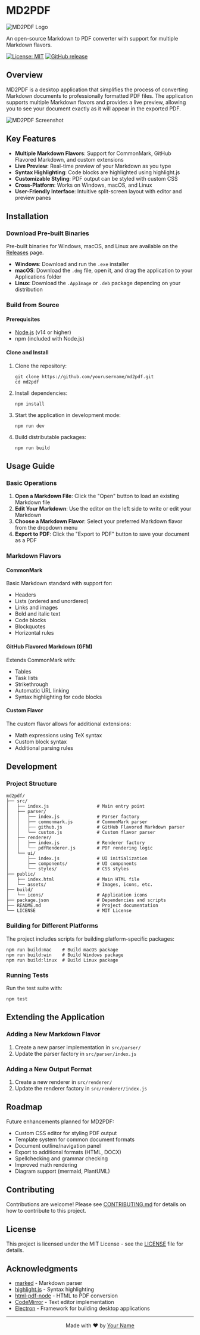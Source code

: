 # MD2PDF

![MD2PDF Logo](public/assets/icons/128x128.png)

An open-source Markdown to PDF converter with support for multiple Markdown flavors.

[![License: MIT](https://img.shields.io/badge/License-MIT-blue.svg)](https://opensource.org/licenses/MIT)
[![GitHub release](https://img.shields.io/github/release/yourusername/md2pdf.svg)](https://github.com/yourusername/md2pdf/releases)

## Overview

MD2PDF is a desktop application that simplifies the process of converting Markdown documents to professionally formatted PDF files. The application supports multiple Markdown flavors and provides a live preview, allowing you to see your document exactly as it will appear in the exported PDF.

![MD2PDF Screenshot](public/assets/images/screenshot.png)

## Key Features

- **Multiple Markdown Flavors**: Support for CommonMark, GitHub Flavored Markdown, and custom extensions
- **Live Preview**: Real-time preview of your Markdown as you type
- **Syntax Highlighting**: Code blocks are highlighted using highlight.js
- **Customizable Styling**: PDF output can be styled with custom CSS
- **Cross-Platform**: Works on Windows, macOS, and Linux
- **User-Friendly Interface**: Intuitive split-screen layout with editor and preview panes

## Installation

### Download Pre-built Binaries

Pre-built binaries for Windows, macOS, and Linux are available on the [Releases](https://github.com/yourusername/md2pdf/releases) page.

- **Windows**: Download and run the `.exe` installer
- **macOS**: Download the `.dmg` file, open it, and drag the application to your Applications folder
- **Linux**: Download the `.AppImage` or `.deb` package depending on your distribution

### Build from Source

#### Prerequisites

- [Node.js](https://nodejs.org/) (v14 or higher)
- npm (included with Node.js)

#### Clone and Install

1. Clone the repository:
   ```
   git clone https://github.com/yourusername/md2pdf.git
   cd md2pdf
   ```

2. Install dependencies:
   ```
   npm install
   ```

3. Start the application in development mode:
   ```
   npm run dev
   ```

4. Build distributable packages:
   ```
   npm run build
   ```

## Usage Guide

### Basic Operations

1. **Open a Markdown File**: Click the "Open" button to load an existing Markdown file
2. **Edit Your Markdown**: Use the editor on the left side to write or edit your Markdown
3. **Choose a Markdown Flavor**: Select your preferred Markdown flavor from the dropdown menu
4. **Export to PDF**: Click the "Export to PDF" button to save your document as a PDF

### Markdown Flavors

#### CommonMark

Basic Markdown standard with support for:
- Headers
- Lists (ordered and unordered)
- Links and images
- Bold and italic text
- Code blocks
- Blockquotes
- Horizontal rules

#### GitHub Flavored Markdown (GFM)

Extends CommonMark with:
- Tables
- Task lists
- Strikethrough
- Automatic URL linking
- Syntax highlighting for code blocks

#### Custom Flavor

The custom flavor allows for additional extensions:
- Math expressions using TeX syntax
- Custom block syntax
- Additional parsing rules

## Development

### Project Structure

```
md2pdf/
├── src/
│   ├── index.js                  # Main entry point
│   ├── parser/
│   │   ├── index.js              # Parser factory
│   │   ├── commonmark.js         # CommonMark parser
│   │   ├── github.js             # GitHub Flavored Markdown parser
│   │   └── custom.js             # Custom flavor parser
│   ├── renderer/
│   │   ├── index.js              # Renderer factory
│   │   └── pdfRenderer.js        # PDF rendering logic
│   └── ui/
│       ├── index.js              # UI initialization
│       ├── components/           # UI components
│       └── styles/               # CSS styles
├── public/
│   ├── index.html                # Main HTML file
│   └── assets/                   # Images, icons, etc.
├── build/
│   └── icons/                    # Application icons
├── package.json                  # Dependencies and scripts
├── README.md                     # Project documentation
└── LICENSE                       # MIT License
```

### Building for Different Platforms

The project includes scripts for building platform-specific packages:

```
npm run build:mac    # Build macOS package
npm run build:win    # Build Windows package
npm run build:linux  # Build Linux package
```

### Running Tests

Run the test suite with:

```
npm test
```

## Extending the Application

### Adding a New Markdown Flavor

1. Create a new parser implementation in `src/parser/`
2. Update the parser factory in `src/parser/index.js`

### Adding a New Output Format

1. Create a new renderer in `src/renderer/`
2. Update the renderer factory in `src/renderer/index.js`

## Roadmap

Future enhancements planned for MD2PDF:

- Custom CSS editor for styling PDF output
- Template system for common document formats
- Document outline/navigation panel
- Export to additional formats (HTML, DOCX)
- Spellchecking and grammar checking
- Improved math rendering
- Diagram support (mermaid, PlantUML)

## Contributing

Contributions are welcome! Please see [CONTRIBUTING.md](CONTRIBUTING.md) for details on how to contribute to this project.

## License

This project is licensed under the MIT License - see the [LICENSE](LICENSE) file for details.

## Acknowledgments

- [marked](https://github.com/markedjs/marked) - Markdown parser
- [highlight.js](https://github.com/highlightjs/highlight.js) - Syntax highlighting
- [html-pdf-node](https://github.com/mrafiqk/html-pdf-node) - HTML to PDF conversion
- [CodeMirror](https://codemirror.net/) - Text editor implementation
- [Electron](https://www.electronjs.org/) - Framework for building desktop applications

---

<p align="center">
  Made with ❤️ by <a href="https://github.com/yourusername">Your Name</a>
</p>